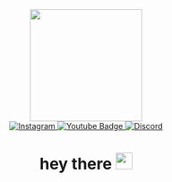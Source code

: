 <div id="header" align="center">
  <img src="https://theprintedcat.com/wp-content/uploads/2021/08/keyboard-cat-transp2.gif" width="200"/>
  
</div>

<div id="badges" align="center">
  
  <a href="www.instagram.com/dofito20">
    <img src="https://img.shields.io/badge/Instagram-white?style=for-the-badge&logo=Instagram&color=%23F7F7F7" alt="Instagram"/>
  </a>
  
  <a href="">
    <img src="https://img.shields.io/badge/YouTube-red?style=for-the-badge&logo=youtube&logoColor=white" alt="Youtube Badge"/>
  </a>

  <a href="">
    <img src="https://img.shields.io/badge/Discord-%237289d9?style=for-the-badge&logo=Discord&logoColor=white" alt="Discord"/>
  </a>
</div>

<div align="center">
  <img src="https://komarev.com/ghpvc/?username=DoFitO-dev&style=flat-square&color=blue" alt=""/>
  <h1>
    hey there
    <img src="https://media.giphy.com/media/hvRJCLFzcasrR4ia7z/giphy.gif" width="30px"/>
  </h1>
</div>


